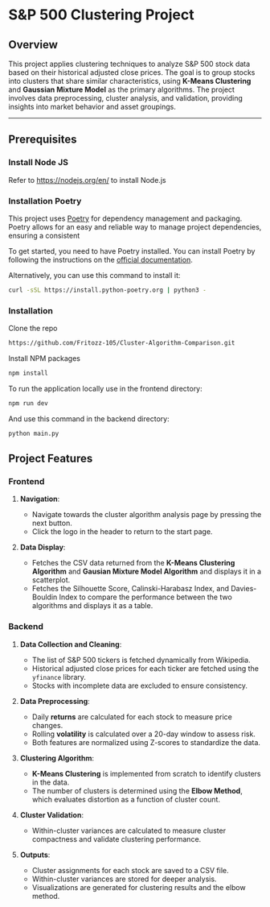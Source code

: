 # S&P 500 Clustering Project

## Overview
This project applies clustering techniques to analyze S&P 500 stock data based on their historical adjusted close prices. The goal is to group stocks into clusters that share similar characteristics, using **K-Means Clustering** and **Gaussian Mixture Model** as the primary algorithms. The project involves data preprocessing, cluster analysis, and validation, providing insights into market behavior and asset groupings.

---

## Prerequisites

### Install Node JS
Refer to https://nodejs.org/en/ to install Node.js

### Installation Poetry
This project uses [Poetry](https://python-poetry.org/) for dependency management and packaging. Poetry allows for an easy and reliable way to manage project dependencies, ensuring a consistent

To get started, you need to have Poetry installed. You can install Poetry by following the instructions on the [official documentation](https://python-poetry.org/docs/#installation).

Alternatively, you can use this command to install it:

```bash
curl -sSL https://install.python-poetry.org | python3 -
```

### Installation
Clone the repo
   ```sh
   https://github.com/Fritozz-105/Cluster-Algorithm-Comparison.git
   ```
Install NPM packages
   ```sh
   npm install
   ```
To run the application locally use in the frontend directory:

```bash
npm run dev
```

And use this command in the backend directory:
```bash
python main.py
```

## Project Features

### Frontend
1. **Navigation**:
   - Navigate towards the cluster algorithm analysis page by pressing the next button.
   - Click the logo in the header to return to the start page.

2. **Data Display**:
   - Fetches the CSV data returned from the **K-Means Clustering Algorithm** and **Gausian Mixture Model Algorithm** and displays it in a scatterplot.
   - Fetches the Silhouette Score, Calinski-Harabasz Index, and Davies-Bouldin Index to compare the performance between the two algorithms and displays it as a table.

### Backend
1. **Data Collection and Cleaning**:
   - The list of S&P 500 tickers is fetched dynamically from Wikipedia.
   - Historical adjusted close prices for each ticker are fetched using the `yfinance` library.
   - Stocks with incomplete data are excluded to ensure consistency.

2. **Data Preprocessing**:
   - Daily **returns** are calculated for each stock to measure price changes.
   - Rolling **volatility** is calculated over a 20-day window to assess risk.
   - Both features are normalized using Z-scores to standardize the data.

3. **Clustering Algorithm**:
   - **K-Means Clustering** is implemented from scratch to identify clusters in the data.
   - The number of clusters is determined using the **Elbow Method**, which evaluates distortion as a function of cluster count.

4. **Cluster Validation**:
   - Within-cluster variances are calculated to measure cluster compactness and validate clustering performance.

5. **Outputs**:
   - Cluster assignments for each stock are saved to a CSV file.
   - Within-cluster variances are stored for deeper analysis.
   - Visualizations are generated for clustering results and the elbow method.
